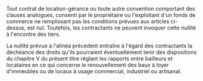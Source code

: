 Tout contrat de location-gérance ou toute autre convention comportant des clauses analogues, consenti par le propriétaire ou l'exploitant d'un fonds de commerce ne remplissant pas les conditions prévues aux articles ci-dessus, est nul. Toutefois, les contractants ne peuvent invoquer cette nullité à l'encontre des tiers.

La nullité prévue à l'alinéa précédent entraîne à l'égard des contractants la déchéance des droits qu'ils pourraient éventuellement tenir des dispositions du chapitre V du présent titre réglant les rapports entre bailleurs et locataires en ce qui concerne le renouvellement des baux à loyer d'immeubles ou de locaux à usage commercial, industriel ou artisanal.
